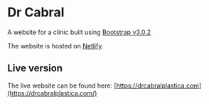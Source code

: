 # Dr Cabral


A website for a clinic built using [Bootstrap v3.0.2](https://getbootstrap.com/)

The website is hosted on [Netlify](https://www.netlify.com/).


## Live version

The live website can be found here: [https://drcabralplastica.com](https://drcabralplastica.com/)